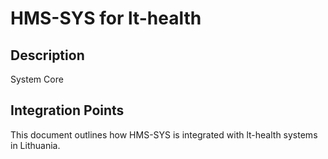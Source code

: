 # HMS-SYS for lt-health

## Description

System Core

## Integration Points

This document outlines how HMS-SYS is integrated with lt-health systems in Lithuania.
